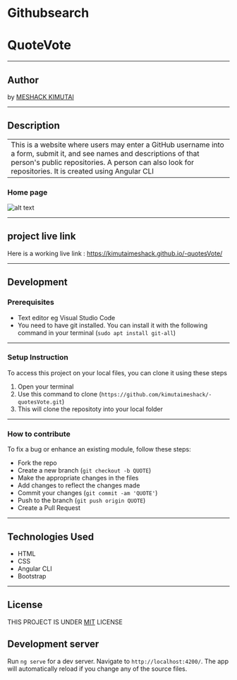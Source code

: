 # Githubsearch

# QuoteVote
*********
## Author
by [MESHACK KIMUTAI](https://github.com/kimutaimeshack?tab=repositories)
*********
## Description

<table>
<tr>
<td>
This is a website where users may enter a GitHub username into a form, submit it, and see names and descriptions of that person's public repositories. A person can also look for repositories. It is created using Angular CLI
</td>
</tr>
</table>

### Home page
![alt text](https://github.com/kimutaimeshack/-quotesVote/blob/master/src/assets/quote.png)
*********

## project live link
Here is a working live link : https://kimutaimeshack.github.io/-quotesVote/

*********
## Development
### Prerequisites
* Text editor eg Visual Studio Code
* You need to have git installed. You can install it with the following command in your terminal
(`sudo apt install git-all`)
*********
### Setup Instruction
To access this project on your local files, you can clone it using these steps
1. Open your terminal 
2. Use this command to clone (`https://github.com/kimutaimeshack/-quotesVote.git`)
3. This will clone the repositoty into your local folder
*********
### How to contribute

To fix a bug or enhance an existing module, follow these steps:

- Fork the repo
- Create a new branch (`git checkout -b QUOTE`)
- Make the appropriate changes in the files
- Add changes to reflect the changes made
- Commit your changes (`git commit -am 'QUOTE'`)
- Push to the branch (`git push origin QUOTE`)
- Create a Pull Request 

*********
## Technologies Used
* HTML
* CSS
* Angular CLI
* Bootstrap
*********
## License
THIS PROJECT IS UNDER [MIT](LICENSE) LICENSE


## Development server

Run `ng serve` for a dev server. Navigate to `http://localhost:4200/`. The app will automatically reload if you change any of the source files.

